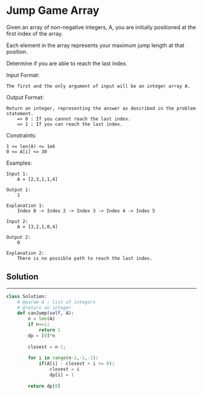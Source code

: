 <h1>Jump Game Array</h1>

<p>
Given an array of non-negative integers, A, you are initially positioned at the first index of the array.

Each element in the array represents your maximum jump length at that position.

Determine if you are able to reach the last index.


Input Format:

    The first and the only argument of input will be an integer array A.
Output Format:

    Return an integer, representing the answer as described in the problem statement.
        => 0 : If you cannot reach the last index.
        => 1 : If you can reach the last index.
Constraints:

    1 <= len(A) <= 1e6
    0 <= A[i] <= 30

Examples:

    Input 1:
        A = [2,3,1,1,4]

    Output 1:
        1

    Explanation 1:
        Index 0 -> Index 2 -> Index 3 -> Index 4 -> Index 5

    Input 2:
        A = [3,2,1,0,4]

    Output 2:
        0

    Explanation 2:
        There is no possible path to reach the last index.

<h2>Solution</h2>

***

```python
class Solution:
    # @param A : list of integers
    # @return an integer
    def canJump(self, A):
        n = len(A)
        if n<=1:
            return 1
        dp = [0]*n
        
        closest = n-1;
        
        for i in range(n-2,-1,-1):
            if(A[i] - closest + i >= 0):
                closest = i
                dp[i] = 1
        
        return dp[0]
```